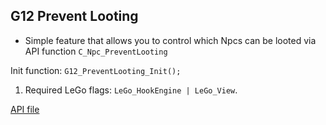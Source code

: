 ## G12 Prevent Looting
 - Simple feature that allows you to control which Npcs can be looted via API function `C_Npc_PreventLooting`

Init function: `G12_PreventLooting_Init();`
1. Required LeGo flags: `LeGo_HookEngine | LeGo_View`.

[API file](../Standalone-Packages/G12-PreventLooting/preventLooting_API.d)
